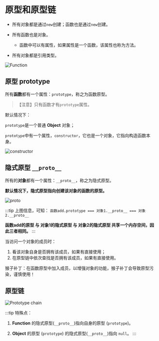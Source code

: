 # 原型和原型链

- 所有对象都是通过`new`创建；函数也是通过`new`创建。

- 所有函数也是对象。

  - 函数中可以有属性，如果属性是一个函数，该属性也称为方法。

- 所有对象都是引用类型。


![Function](https://gitee.com/n65312/Typora-images/raw/master/uPic/Function-20200922dS5LS6.png)

## 原型 prototype

所有**函数**都有一个属性：`prototype`，称之为函数原型。

> 【注意】只有函数才有`prototype`属性。

默认情况下：

`prototype`是一个普通 **Object** 对象；

`prototype`中有一个属性，`constructor`，它也是一个对象，它指向构造函数本身。


![constructor](https://gitee.com/n65312/Typora-images/raw/master/uPic/constructor-20200922NNet02.png)

## 隐式原型 `__proto__`

所有的**对象**都有一个属性：`__proto__`，称之为隐式原型。

**默认情况下，隐式原型指向创建该对象的函数的原型。**


![proto](https://gitee.com/n65312/Typora-images/raw/master/uPic/proto-202009220zHZtx.png)

:::tip 上图信息，可知：
`函数add.prototype === 对象1.__proto__ === 对象2.__proto__`

**函数add的原型 与 对象1的隐式原型 与 对象2的隐式原型 共享一个内存空间，因此三者相同。**
:::

当访问一个对象的成员时：

1. 看该对象自身是否拥有该成员，如果有直接使用；
2. 在原型链中依次查找是否拥有该成员，如果有直接使用。

猴子补丁：在函数原型中加入成员，以增强对象的功能，猴子补丁会导致原型污染，谨慎使用！

## 原型链


![Prototype chain](https://gitee.com/n65312/Typora-images/raw/master/uPic/Prototype%20chain-20200922Rodayf.png)

:::tip 特殊点：
1. **Function** 的隐式原型(`__proto__`)指向自身的原型 (`prototype`)。

2. **Object** 的原型 (`prototype`) 的隐式原型(`__proto__`)指向 `null`。
:::
